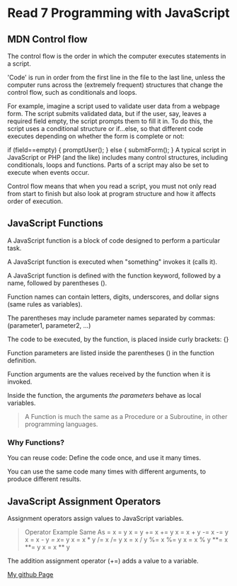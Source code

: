 # Read 7 Programming with JavaScript

## MDN Control flow

The control flow is the order in which the computer executes statements in a script.

'Code' is run in order from the first line in the file to the last line, unless the computer runs across the (extremely frequent) structures that change the control flow, such as conditionals and loops.

For example, imagine a script used to validate user data from a webpage form. The script submits validated data, but if the user, say, leaves a required field empty, the script prompts them to fill it in. To do this, the script uses a conditional structure or if...else, so that different code executes depending on whether the form is complete or not:

if (field==empty) {
    promptUser();
} else {
    submitForm();
}
A typical script in JavaScript or PHP (and the like) includes many control structures, including conditionals, loops and functions. Parts of a script may also be set to execute when events occur.

Control flow means that when you read a script, you must not only read from start to finish but also look at program structure and how it affects order of execution.

## JavaScript Functions

A JavaScript function is a block of code designed to perform a particular task.

A JavaScript function is executed when "something" invokes it (calls it).

A JavaScript function is defined with the function keyword, followed by a name, followed by parentheses ().

Function names can contain letters, digits, underscores, and dollar signs (same rules as variables).

The parentheses may include parameter names separated by commas:
(parameter1, parameter2, ...)

The code to be executed, by the function, is placed inside curly brackets: {}

Function parameters are listed inside the parentheses () in the function definition.

Function arguments are the values received by the function when it is invoked.

Inside the function, the arguments *the parameters* behave as local variables.

> A Function is much the same as a Procedure or a Subroutine, in other programming languages.

### Why Functions?

You can reuse code: Define the code once, and use it many times.

You can use the same code many times with different arguments, to produce different results.

## JavaScript Assignment Operators

Assignment operators assign values to JavaScript variables.

> Operator Example Same As
> = x = y x = y
> += x += y x = x + y
> -= x -= y x = x - y
> *= x*= y x = x * y
> /= x /= y x = x / y
> %= x %= y x = x % y
> **= x **= y x = x ** y

The addition assignment operator (+=) adds a value to a variable.

[My github Page](https://mattman206.github.io/reading-notes-102d40/class7.html)
